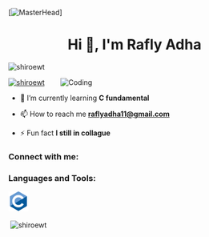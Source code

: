 [![MasterHead](https://i.imgur.com/lLfM33a.gif)]
<h1 align="center">Hi 👋, I'm Rafly Adha</h1>
<p align="left"> <img src="https://komarev.com/ghpvc/?username=shiroewt&label=Profile%20views&color=0e75b6&style=flat" alt="shiroewt" /> </p>
<img align="right" alt="Coding" width="400" src="https://i.pinimg.com/originals/e8/4c/db/e84cdbc22aca134a18c4a36a3117b8e2.gif">

<p align="left"> <a href="https://github.com/ryo-ma/github-profile-trophy"><img src="https://github-profile-trophy.vercel.app/?username=shiroewt" alt="shiroewt" /></a> </p>

- 🌱 I’m currently learning **C fundamental**

- 📫 How to reach me **raflyadha11@gmail.com**

- ⚡ Fun fact **I still in collague**

<h3 align="left">Connect with me:</h3>
<p align="left">
</p>

<h3 align="left">Languages and Tools:</h3>
<p align="left"> <a href="https://www.cprogramming.com/" target="_blank" rel="noreferrer"> <img src="https://raw.githubusercontent.com/devicons/devicon/master/icons/c/c-original.svg" alt="c" width="40" height="40"/> </a> </p>

<p>&nbsp;<img align="center" src="https://github-readme-stats.vercel.app/api?username=shiroewt&show_icons=true&locale=en" alt="shiroewt" /></p>
